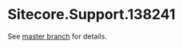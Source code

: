 # Sitecore.Support.138241

See [master branch](https://github.com/sitecoresupport/Sitecore.Support.138241) for details.